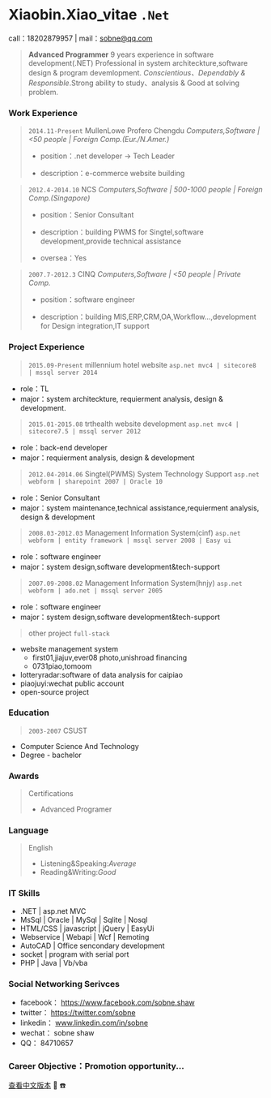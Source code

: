 
```
```
# Xiaobin.Xiao_vitae `.Net`

 call：18202879957 | mail：sobne@qq.com 

> **Advanced Programmer** 9 years experience in software development(.NET)
> Professional in system architeckture,software design & program devemlopment.
> *Conscientious、Dependably & Responsible*.Strong ability to study、analysis & Good at solving problem.



### Work Experience

> `2014.11-Present` MullenLowe Profero Chengdu 
> *Computers,Software | <50 people | Foreign Comp.(Eur./N.Amer.)*
> 
> * position：.net developer -> Tech Leader
> 
> * description：e-commerce website building
 
> `2012.4-2014.10` NCS 
> *Computers,Software | 500-1000 people | Foreign Comp.(Singapore)*
> 
> * position：Senior Consultant
> 
> * description：building PWMS for Singtel,software development,provide technical assistance
> 
> * oversea：Yes
   
> `2007.7-2012.3` CINQ 
> *Computers,Software | <50 people | Private Comp.*
> 
> * position：software engineer
> 
> * description：building MIS,ERP,CRM,OA,Workflow...,development for Design integration,IT support
    
 
### Project Experience

> `2015.09-Present` millennium hotel website
`asp.net mvc4 | sitecore8 | mssql server 2014 `
  * role：TL
  * major：system architeckture, requierment analysis, design & development.
   
> `2015.01-2015.08` trthealth website development
`asp.net mvc4 | sitecore7.5 | mssql server 2012 `
  * role：back-end developer
  * major：requierment analysis, design & development
   
> `2012.04-2014.06` Singtel(PWMS) System Technology Support
`asp.net webform | sharepoint 2007 | Oracle 10 `
  * role：Senior Consultant
  * major：system maintenance,technical assistance,requierment analysis, design & development
   
> `2008.03-2012.03` Management Information System(cinf)
`asp.net webform | entity framework | mssql server 2008 | Easy ui `
   * role：software engineer
   * major：system design,software development&tech-support
	
> `2007.09-2008.02` Management Information System(hnjy)
`asp.net webform | ado.net | mssql server 2005 `
   * role：software engineer
   * major：system design,software development&tech-support
   
> other project `full-stack`
  - website management system
    - first01,jiajuv,ever08 photo,unishroad financing
    - 0731piao,tomoom
  - lotteryradar:software of data analysis for caipiao
  - piaojuyi:wechat public account
  - open-source project
   
### Education

> `2003-2007` CSUST
  * Computer Science And Technology
  * Degree - bachelor

### Awards
> Certifications
>    * Advanced Programer
  
### Language
> English
>    * Listening&Speaking:*Average*
>    * Reading&Writing:*Good*
   
### IT Skills
  * .NET | asp.net MVC
  * MsSql | Oracle | MySql | Sqlite | Nosql
  * HTML/CSS | javascript | jQuery | EasyUi
  * Webservice | Webapi | Wcf | Remoting
  * AutoCAD | Office sencondary development
  * socket | program with serial port
  * PHP | Java | Vb/vba
   

### Social Networking Serivces
  * facebook： https://www.facebook.com/sobne.shaw
  * twitter：  https://twitter.com/sobne
  * linkedin： www.linkedin.com/in/sobne 
  * wechat：   sobne shaw
  * QQ：       84710657

### Career Objective：Promotion opportunity...

[查看中文版本](https://sobne.github.io/zh)
 :e-mail:
 :phone:
